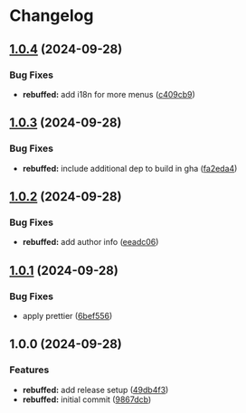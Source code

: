 # Changelog

## [1.0.4](https://github.com/AnthonyPorthouse/foundry-modules/compare/rebuffed-v1.0.3...rebuffed-v1.0.4) (2024-09-28)


### Bug Fixes

* **rebuffed:** add i18n for more menus ([c409cb9](https://github.com/AnthonyPorthouse/foundry-modules/commit/c409cb9f56ee7b65eabbb0af03f3114403dfc50b))

## [1.0.3](https://github.com/AnthonyPorthouse/foundry-modules/compare/rebuffed-v1.0.2...rebuffed-v1.0.3) (2024-09-28)


### Bug Fixes

* **rebuffed:** include additional dep to build in gha ([fa2eda4](https://github.com/AnthonyPorthouse/foundry-modules/commit/fa2eda4e72cb4ee7ac1f67ad93ac641ba4cea955))

## [1.0.2](https://github.com/AnthonyPorthouse/foundry-modules/compare/rebuffed-v1.0.1...rebuffed-v1.0.2) (2024-09-28)


### Bug Fixes

* **rebuffed:** add author info ([eeadc06](https://github.com/AnthonyPorthouse/foundry-modules/commit/eeadc067c09a9ab11ca70cbc8a57fdec3f1398d3))

## [1.0.1](https://github.com/AnthonyPorthouse/foundry-modules/compare/rebuffed-v1.0.0...rebuffed-v1.0.1) (2024-09-28)


### Bug Fixes

* apply prettier ([6bef556](https://github.com/AnthonyPorthouse/foundry-modules/commit/6bef556a9237ceb78be87f67efcad41ab7a06c9a))

## 1.0.0 (2024-09-28)


### Features

* **rebuffed:** add release setup ([49db4f3](https://github.com/AnthonyPorthouse/foundry-modules/commit/49db4f34dd827d7b4dc68e36b006be8e3ef440a6))
* **rebuffed:** initial commit ([9867dcb](https://github.com/AnthonyPorthouse/foundry-modules/commit/9867dcb06a625f13d378dc6077582f05b851f0e3))
